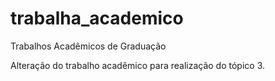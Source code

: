 # trabalha_academico
Trabalhos Acadêmicos de Graduação

Alteração do trabalho acadêmico para realização do tópico 3.
